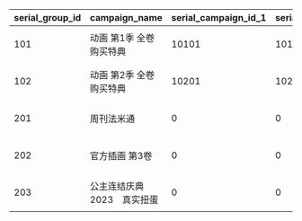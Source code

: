 |serial_group_id|campaign_name|serial_campaign_id_1|serial_campaign_id_2|serial_campaign_id_3|serial_campaign_id_4|serial_campaign_id_5|serial_campaign_id_6|start_time|end_time|
| --- | --- | --- | --- | --- | --- | --- | --- | --- | --- |
|101|动画 第1季 全卷购买特典|10101|10102|10103|10104|0|0|2020-11-05 12:00:00|2030/05/15 4:59:59|
|102|动画 第2季 全卷购买特典|10201|10202|10203|0|0|0|2022-05-16 00:00:00|2030/12/31 23:59:59|
|201|周刊法米通|0|0|0|0|0|0|2021-05-19 00:00:00|2022/05/19 23:59:59|
|202|官方插画 第3卷|0|0|0|0|0|0|2021-07-30 00:00:00|2030/07/30 23:59:59|
|203|公主连结庆典2023　真实扭蛋|0|0|0|0|0|0|2023-01-15 15:00:00|2024/01/31 23:59:59|